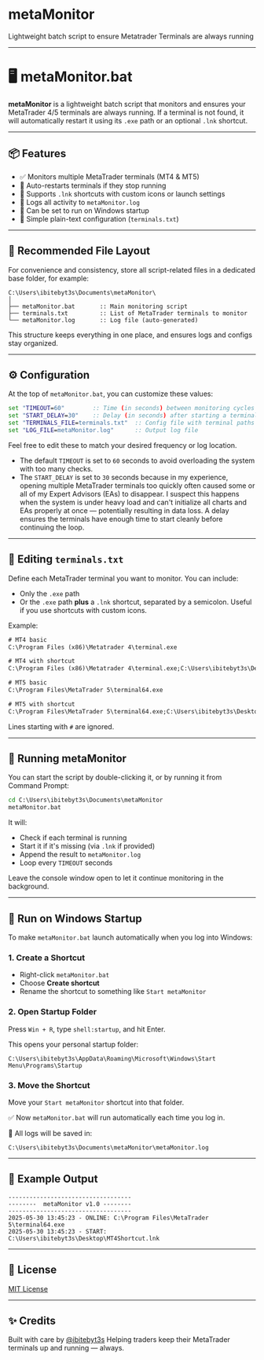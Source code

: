 # metaMonitor
Lightweight batch script to ensure Metatrader Terminals are always running

---
# 🖥️ metaMonitor.bat

**metaMonitor** is a lightweight batch script that monitors and ensures your MetaTrader 4/5 terminals are always running. If a terminal is not found, it will automatically restart it using its `.exe` path or an optional `.lnk` shortcut.

---

## 📦 Features

- ✅ Monitors multiple MetaTrader terminals (MT4 & MT5)
- 🚀 Auto-restarts terminals if they stop running
- 🧠 Supports `.lnk` shortcuts with custom icons or launch settings
- 📄 Logs all activity to `metaMonitor.log`
- 🔁 Can be set to run on Windows startup
- 💬 Simple plain-text configuration (`terminals.txt`)

---

## 📁 Recommended File Layout

For convenience and consistency, store all script-related files in a dedicated base folder, for example:

```
C:\Users\ibitebyt3s\Documents\metaMonitor\
│
├── metaMonitor.bat       :: Main monitoring script
├── terminals.txt         :: List of MetaTrader terminals to monitor
└── metaMonitor.log       :: Log file (auto-generated)
```

This structure keeps everything in one place, and ensures logs and configs stay organized.

---

## ⚙️ Configuration

At the top of `metaMonitor.bat`, you can customize these values:

```bat
set "TIMEOUT=60"        :: Time (in seconds) between monitoring cycles
set "START_DELAY=30"    :: Delay (in seconds) after starting a terminal
set "TERMINALS_FILE=terminals.txt"  :: Config file with terminal paths
set "LOG_FILE=metaMonitor.log"      :: Output log file
```

Feel free to edit these to match your desired frequency or log location.

- The default `TIMEOUT` is set to `60` seconds to avoid overloading the system with too many checks.
- The `START_DELAY` is set to `30` seconds because in my experience, opening multiple MetaTrader terminals too quickly often caused some or all of my Expert Advisors (EAs) to disappear. I suspect this happens when the system is under heavy load and can't initialize all charts and EAs properly at once — potentially resulting in data loss. A delay ensures the terminals have enough time to start cleanly before continuing the loop.

---

## 📝 Editing `terminals.txt`

Define each MetaTrader terminal you want to monitor. You can include:

- Only the `.exe` path
- Or the `.exe` path **plus** a `.lnk` shortcut, separated by a semicolon. Useful if you use shortcuts with custom icons.


Example:

```txt
# MT4 basic
C:\Program Files (x86)\Metatrader 4\terminal.exe

# MT4 with shortcut
C:\Program Files (x86)\Metatrader 4\terminal.exe;C:\Users\ibitebyt3s\Desktop\MT4Shortcut.lnk

# MT5 basic
C:\Program Files\MetaTrader 5\terminal64.exe

# MT5 with shortcut
C:\Program Files\MetaTrader 5\terminal64.exe;C:\Users\ibitebyt3s\Desktop\MT5Shortcut.lnk
```

Lines starting with `#` are ignored.

---

## 🚀 Running metaMonitor

You can start the script by double-clicking it, or by running it from Command Prompt:

```cmd
cd C:\Users\ibitebyt3s\Documents\metaMonitor
metaMonitor.bat
```

It will:
- Check if each terminal is running
- Start it if it's missing (via `.lnk` if provided)
- Append the result to `metaMonitor.log`
- Loop every `TIMEOUT` seconds

Leave the console window open to let it continue monitoring in the background.

---

## 🔄 Run on Windows Startup

To make `metaMonitor.bat` launch automatically when you log into Windows:

### 1. Create a Shortcut

- Right-click `metaMonitor.bat`
- Choose **Create shortcut**
- Rename the shortcut to something like `Start metaMonitor`

### 2. Open Startup Folder

Press `Win + R`, type `shell:startup`, and hit Enter.

This opens your personal startup folder:
```
C:\Users\ibitebyt3s\AppData\Roaming\Microsoft\Windows\Start Menu\Programs\Startup
```

### 3. Move the Shortcut

Move your `Start metaMonitor` shortcut into that folder.

✅ Now `metaMonitor.bat` will run automatically each time you log in.

📝 All logs will be saved in:
```
C:\Users\ibitebyt3s\Documents\metaMonitor\metaMonitor.log
```

---

## 🧪 Example Output

```
-----------------------------------
--------  metaMonitor v1.0 --------
-----------------------------------
2025-05-30 13:45:23 - ONLINE: C:\Program Files\MetaTrader 5\terminal64.exe
2025-05-30 13:45:23 - START:  C:\Users\ibitebyt3s\Desktop\MT4Shortcut.lnk
```

---

## 📃 License

[MIT License](LICENSE)

---

## ✨ Credits

Built with care by [@ibitebyt3s](https://github.com/ibitebyt3s)
Helping traders keep their MetaTrader terminals up and running — always.

